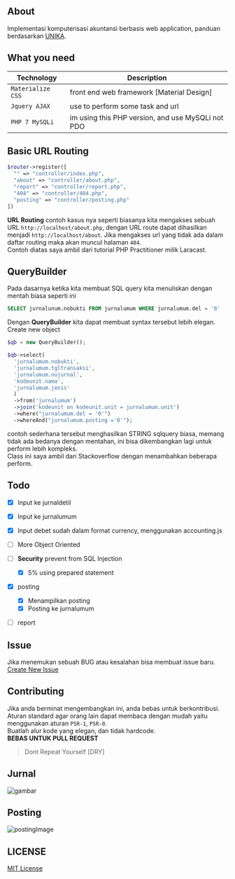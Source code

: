 ## About
Implementasi komputerisasi akuntansi berbasis web application, panduan berdasarkan [UNIKA](http://intranet.unika.ac.id/jurnal).

## What you need
| Technology | Description |
| --- | --- |
| `Materialize CSS` | front end web framework [Material Design] |
| `Jquery AJAX` | use to perform some task and url |
| `PHP 7 MySQLi` | im using this PHP version, and use MySQLi not PDO |

## Basic URL Routing
```php
$router->register([
  "" => "controller/index.php",
  "about" => "controller/about.php",
  "report" => "controller/report.php",
  "404" => "controller/404.php",
  "posting" => "controller/posting.php"
])
```
**URL Routing** contoh kasus nya seperti biasanya kita mengakses sebuah URL `http://localhost/about.php`, dengan URL route dapat
dihasilkan menjadi `http://localhost/about`. Jika mengakses url yang tidak ada dalam daftar routing maka akan muncul halaman `404`.<br>
Contoh diatas saya ambil dari tutorial PHP Practitioner milik Laracast.

## QueryBuilder
Pada dasarnya ketika kita membuat SQL query kita menuliskan dengan mentah biasa seperti ini
```sql
SELECT jurnalunum.nobukti FROM jurnalumum WHERE jurnalumum.del = '0'
```
Dengan **QueryBuilder** kita dapat membuat syntax tersebut lebih elegan.<br>
Create new object
```php
$qb = new QueryBuilder();
```

```php
$qb->select(
  'jurnalumum.nobukti',
  'jurnalumum.tgltransaksi',
  'jurnalumum.nojurnal',
  'kodeunit.nama',
  'jurnalumum.jenis'
  )
  ->from('jurnalumum')
  ->join('kodeunit on kodeunit.unit = jurnalumum.unit')
  ->where("jurnalumum.del = '0'")
  ->whereAnd("jurnalumum.posting ='0'");
```
contoh sederhana tersebut menghasilkan STRING sqlquery biasa, memang tidak ada bedanya dengan mentahan, ini bisa dikembangkan lagi
untuk perform lebih kompleks.<br>
Class ini saya ambil dari Stackoverflow dengan menambahkan beberapa perform.

## Todo
- [x] Input ke jurnaldetil
- [x] Input ke jurnalumum
- [x] Input debet sudah dalam format currency, menggunakan accounting.js
- [ ] More Object Oriented
- [ ] **Security** prevent from SQL Injection
  - [x] 5% using prepared statement
- [X] posting
  - [x] Menampilkan posting
  - [x] Posting ke jurnalumum
- [ ] report


## Issue
Jika menemukan sebuah BUG atau kesalahan bisa membuat issue baru. <br>
[Create New Issue](https://github.com/lintangtimur/akuntansi/issues)


## Contributing
Jika anda berminat mengembangkan ini, anda bebas untuk berkontribusi.<br>
Aturan standard agar orang lain dapat membaca dengan mudah yaitu menggunakan aturan `PSR-1`, `PSR-0`.<br>
Buatlah alur kode yang elegan, dan tidak hardcode. <br>
**BEBAS UNTUK PULL REQUEST**
> Dont Repeat Yourself [DRY]

## Jurnal
![gambar](https://image.ibb.co/d1v4DF/jurnal.gif)

## Posting
![postingImage](https://image.ibb.co/ktsn0v/posting.gif)

## LICENSE
[MIT License](https://github.com/lintangtimur/akuntansi/blob/master/LICENSE)

